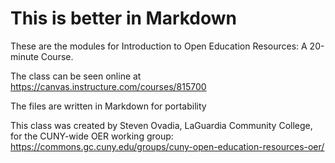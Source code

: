 # This is better in Markdown

These are the modules for Introduction to Open Education Resources: A 20-minute Course.

The class can be seen online at https://canvas.instructure.com/courses/815700

The files are written in Markdown for portability

This class was created by Steven Ovadia, LaGuardia Community College, for the CUNY-wide OER working group: https://commons.gc.cuny.edu/groups/cuny-open-education-resources-oer/
